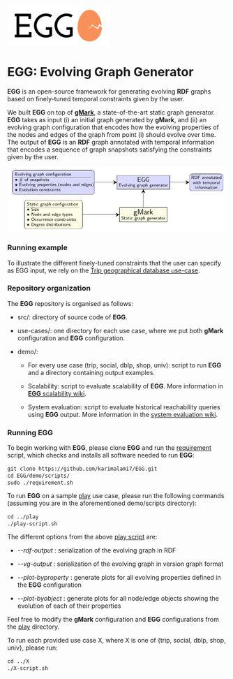 ![](egg_logo.png)

# EGG: Evolving Graph Generator

**EGG** is an open-source framework for generating evolving **RDF** graphs based on finely-tuned temporal constraints given by the user.

We built **EGG** on top of [**gMark**](https://github.com/graphMark/gmark), a state-of-the-art static graph generator. **EGG** takes as input (i) an initial graph generated by **gMark**, and (ii) an evolving graph configuration that encodes how the evolving properties of the nodes and edges of the graph from point (i) should evolve over time. The output of **EGG** is an **RDF** graph annotated with temporal information that encodes a sequence of graph snapshots satisfying the constraints given by the user.

![](egg-architecture.png)

### Running example

To illustrate the different finely-tuned constraints that the user can specify as EGG input, we rely on the [Trip geographical database use-case](https://github.com/karimalami7/EGG/tree/master/use_cases/trip).

### Repository organization

The **EGG** repository is organised as follows:

* src/: directory of source code of **EGG**.

* use-cases/: one directory for each use case, where we put both **gMark** configuration and **EGG** configuration.

* demo/: 

  * For every use case (trip, social, dblp, shop, univ): script to run **EGG** and a directory containing output examples.
  
  * Scalability: script to evaluate scalability of **EGG**. More information in [**EGG** scalability wiki](https://github.com/karimalami7/EGG/wiki/EGG-scalability).
  
  * System evaluation: script to evaluate historical reachability queries using **EGG** output. More information in the [system evaluation wiki](https://github.com/karimalami7/EGG/wiki/System-Evaluation:-Historical-Reachability-Queries).

### Running EGG

To begin working with **EGG**, please clone **EGG** and run the [requirement](https://github.com/karimalami7/EGG/blob/master/demo/scripts/requirement.sh) script, which checks and installs all software needed to run **EGG**:

```shell 
git clone https://github.com/karimalami7/EGG.git
cd EGG/demo/scripts/
sudo ./requirement.sh
```
To run **EGG** on a sample [play](https://github.com/karimalami7/EGG/tree/master/use_cases/play) use case, please run the following commands (assuming you are in the aforementioned demo/scripts directory):

```shell 
cd ../play
./play-script.sh
```
The different options from the above [play script](https://github.com/karimalami7/EGG/blob/master/demo/play/play-script.sh) are:

* *--rdf-output* : serialization of the evolving graph in RDF

* *--vg-output* : serialization of the evolving graph in version graph format

* *--plot-byproperty* : generate plots for all evolving properties defined in the **EGG** configuration

* *--plot-byobject* : generate plots for all node/edge objects showing the evolution of each of their properties

Feel free to modify the **gMark** configuration and **EGG** configurations from the [play](https://github.com/karimalami7/EGG/tree/master/use_cases/play) directory.

To run each provided use case X, where X is one of {trip, social, dblp, shop, univ}, please run:
```shell 
cd ../X
./X-script.sh
```
